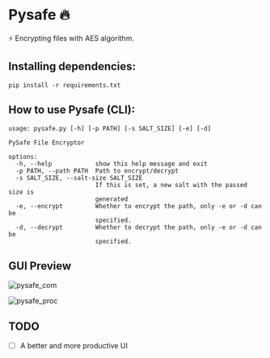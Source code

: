 # Pysafe 🔥
⚡ Encrypting files with AES algorithm.

## Installing dependencies:
    pip install -r requirements.txt
    
## How to use Pysafe (CLI):
    usage: pysafe.py [-h] [-p PATH] [-s SALT_SIZE] [-e] [-d]

    PySafe File Encryptor

    options:
      -h, --help            show this help message and exit
      -p PATH, --path PATH  Path to encrypt/decrypt
      -s SALT_SIZE, --salt-size SALT_SIZE
                            If this is set, a new salt with the passed size is
                            generated
      -e, --encrypt         Whether to encrypt the path, only -e or -d can be
                            specified.
      -d, --decrypt         Whether to decrypt the path, only -e or -d can be
                            specified.
## GUI Preview
![pysafe_com](https://github.com/SAJAD-net/Pysafe/assets/71703544/a78cdb20-874c-47aa-b33b-90f5efa277e9)

![pysafe_proc](https://github.com/SAJAD-net/Pysafe/assets/71703544/43e7c352-9ab2-4c0d-ab96-70e08ab6c417)

## TODO
- [ ] A better and more productive UI
